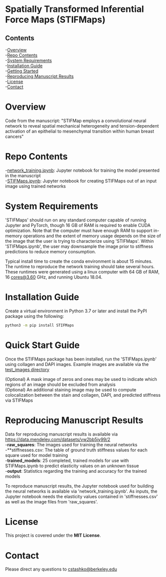 # Spatially Transformed Inferential Force Maps (STIFMaps)

## Contents

-[Overview](#overview)  
-[Repo Contents](#repo-contents)  
-[System Requirements](#system-requirements)  
-[Installation Guide](#installation-guide)  
-[Getting Started](#getting-started)  
-[Reproducing Manuscript Results](#reproducing-manuscript-results)  
-[License](#license)  
-[Contact](#contact)  

# Overview
Code from the manuscript: "STIFMap employs a convolutional neural network to reveal 
spatial mechanical heterogeneity and tension-dependent activation of an epithelial 
to mesenchymal transition within human breast cancers"

# Repo Contents
-[network_training.ipynb](./network_training.ipynb): Jupyter notebook for training the model presented in the manuscript  
-[STIFMaps.ipynb](./STIFMaps.ipynb): Jupyter notebook for creating STIFMaps out of an input image using trained networks  

# System Requirements

'STIFMaps' should run on any standard computer capable of running Jupyter and PyTorch, though 16 GB of RAM is required to enable CUDA optimization. Note that the computer must have enough RAM to support in-memory operations and the extent of memory usage depends on the size of the image that the user is trying to characterize using 'STIFMaps'. Within 'STIFMaps.ipynb', the user may downsample the image prior to stiffness predictions to reduce memory consumption. 

Typical install time to create the conda environment is about 15 minutes. The runtime to reproduce the network training should take several hours. These runtimes were generated using a linux computer with 64 GB of RAM, 16 cores@3.60 GHz, and running Ubuntu 18.04.

# Installation Guide

Create a virtual environment in Python 3.7 or later and install the PyPI package using the following:
```bash
python3 -m pip install STIFMaps
```

# Quick Start Guide

Once the STIFMaps package has been installed, run the 'STIFMaps.ipynb' using collagen and DAPI images. Example images are available via the [test_images directory](./test_images)  

(Optional) A mask image of zeros and ones may be used to indicate which regions of an image should be excluded from analysis  
(Optional) An additional staining image may be used to compute colocalization between the stain and collagen, DAPI, and predicted stiffness via STIFMaps

# Reproducing Manuscript Results

Data for reproducing manuscript results is available via https://data.mendeley.com/datasets/vw2bb5jy99/2  
-**raw_squares**: The images used for training the neural networks  
-**stiffnesses.csv: The table of ground truth stiffness values for each square used for model training  
-**trained_models**: 25 completed, trained models for use with STIFMaps.ipynb to predict elasticity values on an unknown tissue  
-**output**: Statistics regarding the training and accuracy for the trained models  

To reproduce manuscript results, the Jupyter notebook used for building the neural networks is available via 'network_training.ipynb'. As inputs, the Jupyter notebook needs the elasticity values contained in 'stiffnesses.csv' as well as the image files from 'raw_squares'.  

# License

This project is covered under the **MIT License**.

# Contact

Please direct any questions to cstashko@berkeley.edu
